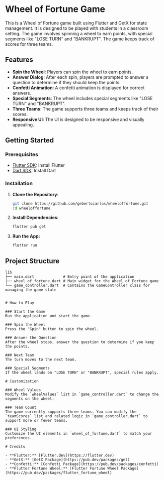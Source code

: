 # Wheel of Fortune Game

This is a Wheel of Fortune game built using Flutter and GetX for state management. It is designed to be played with students in a classroom setting. The game involves spinning a wheel to earn points, with special segments like "LOSE TURN" and "BANKRUPT". The game keeps track of scores for three teams.

## Features

- **Spin the Wheel**: Players can spin the wheel to earn points.
- **Answer Dialog**: After each spin, players are prompted to answer a question to determine if they should keep the points.
- **Confetti Animation**: A confetti animation is displayed for correct answers.
- **Special Segments**: The wheel includes special segments like "LOSE TURN" and "BANKRUPT".
- **Three Teams**: The game supports three teams and keeps track of their scores.
- **Responsive UI**: The UI is designed to be responsive and visually appealing.

## Getting Started

### Prerequisites

- [Flutter SDK](https://flutter.dev/docs/get-started/install): Install Flutter
- [Dart SDK](https://dart.dev/get-dart): Install Dart

### Installation

1. **Clone the Repository:**

    ```sh
    git clone https://github.com/gebertocarlos/wheeloffortune.git
    cd wheeloffortune
    ```

2. **Install Dependencies:**

    ```sh
    flutter pub get
    ```

3. **Run the App:**

    ```sh
    flutter run
    ```

## Project Structure

```plaintext
lib
├── main.dart             # Entry point of the application
├── wheel_of_fortune.dart # Main widget for the Wheel of Fortune game
└── game_controller.dart  # Contains the GameController class for managing the game state


# How to Play

### Start the Game
Run the application and start the game.

### Spin the Wheel
Press the "Spin" button to spin the wheel.

### Answer the Question
After the wheel stops, answer the question to determine if you keep the points.

### Next Team
The turn moves to the next team.

### Special Segments
If the wheel lands on "LOSE TURN" or "BANKRUPT", special rules apply.

# Customization

### Wheel Values
Modify the `wheelValues` list in `game_controller.dart` to change the segments on the wheel.

### Team Count
The game currently supports three teams. You can modify the `teamScores` list and related logic in `game_controller.dart` to support more or fewer teams.

### UI Styling
Customize the UI elements in `wheel_of_fortune.dart` to match your preferences.

# Credits

- **Flutter:** [Flutter.dev](https://flutter.dev)
- **GetX:** [GetX Package](https://pub.dev/packages/get)
- **Confetti:** [Confetti Package](https://pub.dev/packages/confetti)
- **Flutter Fortune Wheel:** [Flutter Fortune Wheel Package](https://pub.dev/packages/flutter_fortune_wheel)
